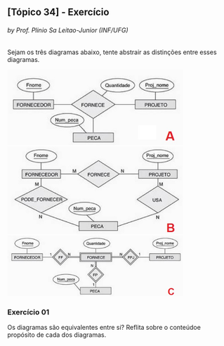 ## [Tópico 34] - Exercício
###### *by Prof. Plinio Sa Leitao-Junior (INF/UFG)*

Sejam os três diagramas abaixo, tente abstrair as distinções entre esses diagramas.

<img src="../media/fig-relacionamento-grau3-1.jpg" width="400">
<img src="../media/fig-relacionamento-grau3-2.jpg" width="400">
<img src="../media/fig-relacionamento-grau3-3.jpg" width="400">

### Exercício 01
Os diagramas são equivalentes entre si? Reflita sobre o conteúdoe propósito de cada dos diagramas.
